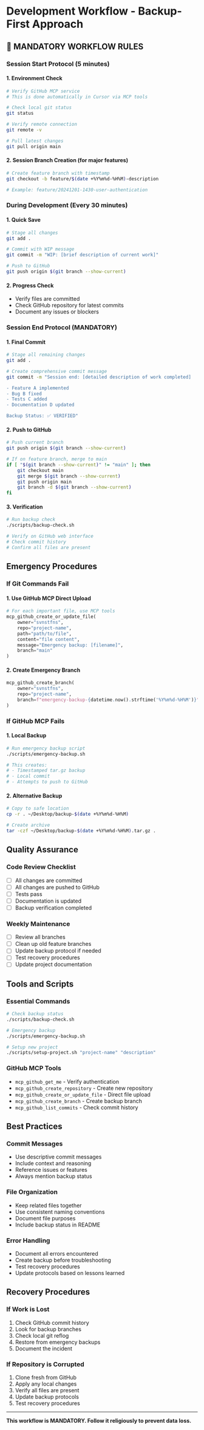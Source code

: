 # Development Workflow - Backup-First Approach

## 🚨 MANDATORY WORKFLOW RULES

### Session Start Protocol (5 minutes)

#### 1. Environment Check
```bash
# Verify GitHub MCP service
# This is done automatically in Cursor via MCP tools

# Check local git status
git status

# Verify remote connection
git remote -v

# Pull latest changes
git pull origin main
```

#### 2. Session Branch Creation (for major features)
```bash
# Create feature branch with timestamp
git checkout -b feature/$(date +%Y%m%d-%H%M)-description

# Example: feature/20241201-1430-user-authentication
```

### During Development (Every 30 minutes)

#### 1. Quick Save
```bash
# Stage all changes
git add .

# Commit with WIP message
git commit -m "WIP: [brief description of current work]"

# Push to GitHub
git push origin $(git branch --show-current)
```

#### 2. Progress Check
- Verify files are committed
- Check GitHub repository for latest commits
- Document any issues or blockers

### Session End Protocol (MANDATORY)

#### 1. Final Commit
```bash
# Stage all remaining changes
git add .

# Create comprehensive commit message
git commit -m "Session end: [detailed description of work completed]

- Feature A implemented
- Bug B fixed
- Tests C added
- Documentation D updated

Backup Status: ✅ VERIFIED"
```

#### 2. Push to GitHub
```bash
# Push current branch
git push origin $(git branch --show-current)

# If on feature branch, merge to main
if [ "$(git branch --show-current)" != "main" ]; then
    git checkout main
    git merge $(git branch --show-current)
    git push origin main
    git branch -d $(git branch --show-current)
fi
```

#### 3. Verification
```bash
# Run backup check
./scripts/backup-check.sh

# Verify on GitHub web interface
# Check commit history
# Confirm all files are present
```

## Emergency Procedures

### If Git Commands Fail

#### 1. Use GitHub MCP Direct Upload
```python
# For each important file, use MCP tools
mcp_github_create_or_update_file(
    owner="svnstfns",
    repo="project-name",
    path="path/to/file",
    content="file content",
    message="Emergency backup: [filename]",
    branch="main"
)
```

#### 2. Create Emergency Branch
```python
mcp_github_create_branch(
    owner="svnstfns",
    repo="project-name",
    branch=f"emergency-backup-{datetime.now().strftime('%Y%m%d-%H%M')}"
)
```

### If GitHub MCP Fails

#### 1. Local Backup
```bash
# Run emergency backup script
./scripts/emergency-backup.sh

# This creates:
# - Timestamped tar.gz backup
# - Local commit
# - Attempts to push to GitHub
```

#### 2. Alternative Backup
```bash
# Copy to safe location
cp -r . ~/Desktop/backup-$(date +%Y%m%d-%H%M)

# Create archive
tar -czf ~/Desktop/backup-$(date +%Y%m%d-%H%M).tar.gz .
```

## Quality Assurance

### Code Review Checklist
- [ ] All changes are committed
- [ ] All changes are pushed to GitHub
- [ ] Tests pass
- [ ] Documentation is updated
- [ ] Backup verification completed

### Weekly Maintenance
- [ ] Review all branches
- [ ] Clean up old feature branches
- [ ] Update backup protocol if needed
- [ ] Test recovery procedures
- [ ] Update project documentation

## Tools and Scripts

### Essential Commands
```bash
# Check backup status
./scripts/backup-check.sh

# Emergency backup
./scripts/emergency-backup.sh

# Setup new project
./scripts/setup-project.sh "project-name" "description"
```

### GitHub MCP Tools
- `mcp_github_get_me` - Verify authentication
- `mcp_github_create_repository` - Create new repository
- `mcp_github_create_or_update_file` - Direct file upload
- `mcp_github_create_branch` - Create backup branch
- `mcp_github_list_commits` - Check commit history

## Best Practices

### Commit Messages
- Use descriptive commit messages
- Include context and reasoning
- Reference issues or features
- Always mention backup status

### File Organization
- Keep related files together
- Use consistent naming conventions
- Document file purposes
- Include backup status in README

### Error Handling
- Document all errors encountered
- Create backup before troubleshooting
- Test recovery procedures
- Update protocols based on lessons learned

## Recovery Procedures

### If Work is Lost
1. Check GitHub commit history
2. Look for backup branches
3. Check local git reflog
4. Restore from emergency backups
5. Document the incident

### If Repository is Corrupted
1. Clone fresh from GitHub
2. Apply any local changes
3. Verify all files are present
4. Update backup protocols
5. Test recovery procedures

---

**This workflow is MANDATORY. Follow it religiously to prevent data loss.**
